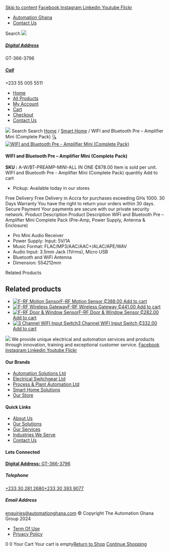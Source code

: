 [Skip to content](https://store.automationghana.com/product/wifi-and-bluetooth-pre-amplifier-mini-complete-pack/#content)
[ Facebook ](https://www.facebook.com/automationgh/) [ Instagram ](https://www.instagram.com/automationgh/) [ Linkedin ](https://www.linkedin.com/company/the-automation-ghana-limited/) [ Youtube ](https://www.youtube.com/channel/UCurrRDUSm5oIW39VXjn1u0w) [ Flickr ](https://www.flickr.com/photos/181794037@N07/)
  * [ Automation Ghana ](https://automationghana.com)
  * [ Contact Us ](https://store.automationghana.com/contact/)


Search
[ ![](https://store.automationghana.com/wp-content/uploads/2024/04/Website-TAGG-Logo-BLUE.png) ](https://store.automationghana.com/)
[ ](https://maps.app.goo.gl/m4xeaagWCNbLk4jM6)
#####  [ Digital Address ](https://maps.app.goo.gl/m4xeaagWCNbLk4jM6)
GT-366-3796 
[ ](tel:+233550055511)
#####  [ Call ](tel:+233550055511)
+233 55 005 5511 
  * [Home](https://store.automationghana.com/)
  * [All Products](https://store.automationghana.com/shop/)
  * [My Account](https://store.automationghana.com/my-account/)
  * [Cart](https://store.automationghana.com/cart/)
  * [Checkout](https://store.automationghana.com/checkout/)
  * [Contact Us](https://store.automationghana.com/contact/)


[![](https://store.automationghana.com/wp-content/uploads/2024/04/AutomationGhana_logo_white.png)](https://store.automationghana.com)
Search
Search
[Home](https://store.automationghana.com) / [Smart Home](https://store.automationghana.com/product-category/smart-home/) / WIFI and Bluetooth Pre – Amplifier Mini (Complete Pack)
[🔍](https://store.automationghana.com/product/wifi-and-bluetooth-pre-amplifier-mini-complete-pack/)
[![WIFI and Bluetooth Pre - Amplifier Mini \(Complete Pack\)](https://store.automationghana.com/wp-content/uploads/2021/10/AWBTPREAMPMINIALL-IN-ONE.jpg)](https://store.automationghana.com/wp-content/uploads/2021/10/AWBTPREAMPMINIALL-IN-ONE.jpg)
####  WIFI and Bluetooth Pre – Amplifier Mini (Complete Pack) 
**SKU :** A-W/BT-PREAMP-MINI-ALL IN ONE 
₵878.00
Item is sold per unit.
WIFI and Bluetooth Pre - Amplifier Mini (Complete Pack) quantity
Add to cart
  * Pickup: Available today in our stores


Free Delivery 
Free Delivery in Accra for purchases exceeding GHs 1000. 
30 Days Warranty 
You have the right to return your orders within 30 days. 
Secure Payment 
Your payments are secure with our private security network. 
Product Description
Product Description
WIFI and Bluetooth Pre – Amplifier Mini Complete Pack (Pre-Amp, Power Supply, Antenna & Enclosure) 
  * Pro Mini Audio Receiver
  * Power Supply: Input: 5V/1A
  * Music Format: FLAC/MP3/AAC/AAC+/ALAC/APE/WAV
  * Audio Input: 3.5mm Jack (1Vrms), Micro USB
  * Bluetooth and WiFi Antenna
  * Dimension: 55*42*12mm


Related Products 
## Related products
  * [![F-RF Motion Sensor](https://store.automationghana.com/wp-content/uploads/2021/10/images.jpg)F-RF Motion Sensor ₵388.00 ](https://store.automationghana.com/product/f-rf-motion-sensor/)
[Add to cart](https://store.automationghana.com/product/wifi-and-bluetooth-pre-amplifier-mini-complete-pack/?add-to-cart=3590)
  * [![F-RF Wireless Gateway](https://store.automationghana.com/wp-content/uploads/2021/10/elan-rf-103-preview-1-300x300.png)F-RF Wireless Gateway ₵441.00 ](https://store.automationghana.com/product/f-rf-wireless-gateway/)
[Add to cart](https://store.automationghana.com/product/wifi-and-bluetooth-pre-amplifier-mini-complete-pack/?add-to-cart=3588)
  * [![F-RF Door & Window Sensor](https://store.automationghana.com/wp-content/uploads/2021/10/F-RF-Door-Window-Sensor.jpg)F-RF Door & Window Sensor ₵282.00 ](https://store.automationghana.com/product/f-rf-door-window-sensor/)
[Add to cart](https://store.automationghana.com/product/wifi-and-bluetooth-pre-amplifier-mini-complete-pack/?add-to-cart=3586)
  * [![3 Channel WIFI Input Switch](https://store.automationghana.com/wp-content/uploads/2021/10/3-Channel-WIFI-Input-Switch-300x300.jpg)3 Channel WIFI Input Switch ₵332.00 ](https://store.automationghana.com/product/3-channel-wifi-input-switch/)
[Add to cart](https://store.automationghana.com/product/wifi-and-bluetooth-pre-amplifier-mini-complete-pack/?add-to-cart=3583)


![](https://store.automationghana.com/wp-content/uploads/2024/04/AutomationGhana_logo_white.png)
We provide unique electrical and automation services and products through innovation, training and exceptional customer service.
[ Facebook ](https://www.facebook.com/automationgh/) [ Instagram ](https://www.instagram.com/automationgh/) [ Linkedin ](https://www.linkedin.com/company/the-automation-ghana-limited/) [ Youtube ](https://www.youtube.com/channel/UCurrRDUSm5oIW39VXjn1u0w) [ Flickr ](https://www.flickr.com/photos/181794037@N07/)
#### Our Brands
  * [ Automation Solutions Ltd ](https://store.automationghana.com/product/wifi-and-bluetooth-pre-amplifier-mini-complete-pack/)
  * [ Electrical Switchgear Ltd ](https://store.automationghana.com/product/wifi-and-bluetooth-pre-amplifier-mini-complete-pack/)
  * [ Process & Plant Automation Ltd ](https://store.automationghana.com/product/wifi-and-bluetooth-pre-amplifier-mini-complete-pack/)
  * [ Smart Home Solutions ](https://store.automationghana.com/product/wifi-and-bluetooth-pre-amplifier-mini-complete-pack/)
  * [ Our Store ](https://store.automationghana.com/product/wifi-and-bluetooth-pre-amplifier-mini-complete-pack/)


#### Quick Links
  * [ About Us ](https://store.automationghana.com/product/wifi-and-bluetooth-pre-amplifier-mini-complete-pack/)
  * [ Our Solutions ](https://store.automationghana.com/product/wifi-and-bluetooth-pre-amplifier-mini-complete-pack/)
  * [ Our Services ](https://store.automationghana.com/product/wifi-and-bluetooth-pre-amplifier-mini-complete-pack/)
  * [ Industries We Serve ](https://store.automationghana.com/product/wifi-and-bluetooth-pre-amplifier-mini-complete-pack/)
  * [ Contact Us ](https://store.automationghana.com/product/wifi-and-bluetooth-pre-amplifier-mini-complete-pack/)


#### Lets Connected
[**Digital Address:** GT-366-3796](https://maps.app.goo.gl/m4xeaagWCNbLk4jM6)
#####  Telephone 
[ +233 30 281 2680](tel:+233302812680)[+233 30 393 9077](https://store.automationghana.com/product/wifi-and-bluetooth-pre-amplifier-mini-complete-pack/+233303939077)
#####  Email Address 
enquiries@automationghana.com 
© Copyright The Automation Ghana Group 2024
  * [ Term Of Use ](https://store.automationghana.com/product/wifi-and-bluetooth-pre-amplifier-mini-complete-pack/)
  * [ Privacy Policy ](https://store.automationghana.com/product/wifi-and-bluetooth-pre-amplifier-mini-complete-pack/)


0
0
Your Cart
Your cart is empty[Return to Shop](https://store.automationghana.com/shop/)
[Continue Shopping](https://store.automationghana.com/product/wifi-and-bluetooth-pre-amplifier-mini-complete-pack/)
